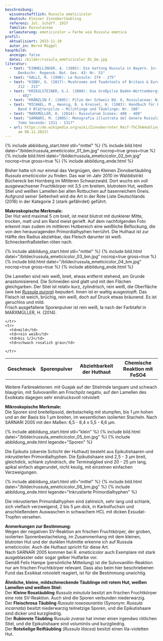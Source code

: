 ```yaml
---
beschreibung:
  wissenschaftlich: Russula emeticicolor
  deutsch: Kleiner Zinnobertäubling
  referenz: Jul. Schäff. 1937
  familie: Russulaceae
  erlaeuterung: emeticicolor = Farbe wie Russula emetica
profil:
  aktualisiert: 2023-11-10
  autor_in: Bernd Miggel
hauptbild:
  anzeige: false
  datei: /bilder/russula_emeticicolor_01_bm.jpg
literatur:
  - text: "EINHELLINGER, A. (1985): Die Gattung Russula in Bayern. In: Hoppea,
      Denkschr. Regensb. Bot. Ges. 43: Nr. 53"
  - text: "GALLI, R. (1996): Le Russule: 274 - 275"
  - text: "KIBBY, G. (2017): Mushrooms and Toadstools of Britain & Europe Vol. 1:
      212 - 213"
  - text: "KRIEGLSTEINER, G.J. (2000): Die Großpilze Baden-Württembergs, Bd. 2: 481
      - 482"
  - text: "KRÄNZLIN F. (2005): Pilze der Schweiz Bd. 6, Russulaceae: Nr. 128"
  - text: "MICHAEL, M., Hennig, B. & Kreisel, H. (1983): Handbuch für Pilzfreunde
      Band V Blätterpilze – Milchlinge und Täublinge: Nr. 100"
  - text: "MARXMÜLLER, H. (2014): Russularum Icones: 408 - 409"
  - text: "SARNARI, M. (2005): Monografia illustrata del Genere Russula in Europa,
      Tomo Secondo: 1311 - 1317"
  - url: https://de.wikipedia.org/wiki/Zinnoberroter_Reif-T%C3%A4ubling (abgerufen
      am 08.11.2023)
---
```

{% include abbildung_start.html stil="mittel" %}
{% include bild.html datei="/bilder/russula_emeticicolor_01_bm.jpg" nocrop=true gross=true %}
{% include bild.html datei="/bilder/russula_emeticicolor_02_bm.jpg" nocrop=true gross=true %}
{% include abbildung_ende.html %}

Bisher hatte ich nur einmal das Vergnügen, den Kleinen Zinnobertäubling *Russula emeticicolor* zu finden. Das war im Jahr 2010 im Walddistrikt Büchereck bei Hornberg im Mittleren Schwarzwald. Dort wuchs ein voll ausgewachsener Fruchtkörper mit 3,5 cm breitem, blutrotem Hut, weißem Stiel und weißen Lamellen bei alten Rotbuchen auf basenreichem Gneis. Aufgrund seiner Seltenheit wird die Art in der Rote Liste Deutschlands (2016) in der Kategorie 2 (stark gefährdet) geführt.

**Makroskopische Merkmale:**\
Der Hut wird maximal 5 cm breit, ist meist blutrot mit dunklerer Mitte, trocken, matt und am Rand meist gerieft. Auf dem nachfolgenden Foto erkennt man zudem im mittleren Hutbereich eine weißliche Beflockung, die von den herausragenden Primordialhyphen herrührt. Die Huthaut ist zur Hälfte des Radius abziehbar, das Fleisch darunter ist weiß. Schneckenfraßstellen röten nach.

{% include abbildung_start.html stil="mittel" %}
{% include bild.html datei="/bilder/russula_emeticicolor_03_bm.jpg" nocrop=true gross=true %}
{% include bild.html datei="/bilder/russula_emeticicolor_04_bm.jpg" nocrop=true gross=true %}
{% include abbildung_ende.html %}

Die Lamellen sind rein weiß, breit, etwas entfernt stehend, am Grunde anastomisierend. Die Schneiden sind glatt und mit den Flächen gleichgarben. Der Stiel ist relativ kurz, zylindrisch, rein weiß, die Oberfläche (wie bei *[Russula aurora](/pilze/russula-aurora-netzflockiger-rosatäubling)*) bepudert. Innen ist er wattig ausgestopft. Das Fleisch ist weich, brüchig, rein weiß, doch auf Druck etwas bräunend. Es ist geruchlos und mild.\
Frisch ausgefallene Sporenpulver ist rein weiß, Ia nach der Farbtafel in MARXMÜLLER, H. (2014).

<div class="table-responsive">
  <table class="table taeubling">
    <tr>
      <th rowspan="2">Geschmack</th>
      <th rowspan="2">Sporenpulver</th>
      <th rowspan="2">Abziehbarkeit der Huthaut</th>
      <th colspan="3" class="text-center">Chemische Reaktion mit FeSO4</th>
    </tr>
    <tr>
      
      
    </tr>
    <tr>
      <td>mild</td>
      <td>rein weiß</td>
      <td>bis 1/2</td>
      <td>schwach rosalich grau</td>
       
    </tr>
  </table>
</div>

Weitere Farbreaktionen: mit Guajak auf der Stielrinde langsam und schwach blaugrün,
mit Sulvovanillin am Frischpilz negativ, auf den Lamellen des Exsikkats dagegen sehr eindrucksvoll rotviolett

**Mikroskopische Merkmale:**\
Die Sporen sind breitellipsoid, derbstachelig mit stumpfen, bis 1 µm hohen und an der Basis bis 1 µm breiten, im wesentlichen isolierten Stacheln. Nach SARNARI 2005 mit den Maßen: 6,5 - 8,4 x 5,5 - 6,6 µm.

{% include abbildung_start.html stil="klein" %}
{% include bild.html datei="/bilder/russula_emeticicolor_05_bm.jpg" %}
{% include abbildung_ende.html legende="Sporen" %}

Die Epikutis (oberste Schicht der Huthaut) besteht aus Epikutishaaren und inkrustierten Primordialhyphen. Die Epikutishaare sind 2,5 - 3 µm breit, gleichdick,  schlank zylindrisch, die Terminalglied sind 20 - 25 µm lang, apikal einfach abgerundet, nicht keulig, mit einzelnen einfachen Verzweigungen.

{% include abbildung_start.html stil="mittel" %}
{% include bild.html datei="/bilder/russula_emeticicolor_06_bm.jpg" %}
{% include abbildung_ende.html legende="Inkrustierte Primordialhyphen" %}

Die inkrustierten Primordialhyphen sind zahlreich, sehr lang und schlank, sich vielfach verzweigend, 2 bis 5 µm dick, in Karbolfuchsin und anschließendem Auswaschen in schwachem HCL mit dicken Exsudat-Tropfen versehen.

**Anmerkungen zur Bestimmung:**\
Wegen der negativen SV-Reaktion am frischen Fruchtkörper, der groben, isolierten Sporenbestachelung, im Zusammenhang mit dem kleinen, blutroten Hut und der dunklen Hutmitte erkenne ich auf Russula emeticicolor. Auch die Huthaut spricht für diese Art.\
Nach SARNARI 2005 kommen bei R. emeticicolor auch Exemplare mit stark ausgeblasster oder sogar gelber Hutfarbe vor.\
Gemäß Felix Hampe (persönliche Mitteilung) ist die Sulvovanillin-Reaktion nur am frischen Fruchtkörper relevant. Dass also beim hier beschriebenen Fund das Exsikkat rotviolett reagiert, ist für die Bestimmung unwichtig.

**Ähnliche, kleine, mildschmeckende Täublinge mit rotem Hut, weißen Lamellen und weißem Stiel:**\
Der **Kleine Rosatäubling** *Russula minutula* besitzt am frischen Fruchtkörper eine rote SV-Reaktion. Auch sind die Sporen verbunden niederwarzig.\
Der **Fleischrosa Täubling** *Russula roseoaurantia* (Synonym: *Russula incarnata*) besitzt niederwarzig teilnetzige Sporen, und die Epikutishaare sind dicker und kurzgliedrig.\
Der **Rubinrote Täubling** *Russula zvarae* hat immer einen irgendwo rötlichen Stiel, und die Epikutishaare sind voluminös und kurzgliedrig.\
Der **Rotstielige Reiftäubling** (*Russula lilacea*) besitzt einen lila-violetten Hut.